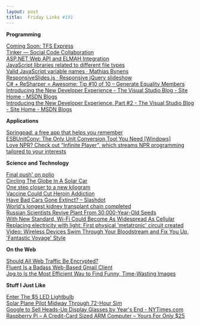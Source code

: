 ```yaml
---
layout: post
title:  Friday Links #191
---
```

**Programming**

[Coming Soon: TFS Express](http://blogs.msdn.com/b/bharry/archive/2012/02/23/coming-soon-tfs-express.aspx)   
[Tinker — Social Code Collaboration](https://tinker.io/22681/2)   
[ASP.NET Web API and ELMAH Integration](http://www.tugberkugurlu.com/archive/asp-net-web-api-and-elmah-integration)   
[JavaScript libraries related to different file types](https://github.com/bebraw/jswiki/wiki/File-Formats)   
[Valid JavaScript variable names · Mathias Bynens](http://mathiasbynens.be/notes/javascript-identifiers)   
[ResponsiveSlides.js · Responsive jQuery slideshow](http://responsive-slides.viljamis.com/)   
[C# + ReSharper = Awesome: Tip #10 of 10 – Generate Equality Members](http://feedproxy.google.com/~r/alvinashcraft/~3/bmYmg3PE0Hk/)   
[Introducing the New Developer Experience - The Visual Studio Blog - Site Home - MSDN Blogs](http://blogs.msdn.com/b/visualstudio/archive/2012/02/23/introducing-the-new-developer-experience.aspx)   
[Introducing the New Developer Experience, Part #2 - The Visual Studio Blog - Site Home - MSDN Blogs](http://blogs.msdn.com/b/visualstudio/archive/2012/02/24/introducing-the-new-developer-experience-part2.aspx)

**Applications**

[Springpad: a free app that helps you remember](http://springpadit.com/home/;jsessionid=2B720D3D842C4B6F7DA442FEA08135FE.SPAD_NODE14)   
[ESBUnitConv: The Only Unit Conversion Tool You Need [Windows]](http://feedproxy.google.com/~r/Makeuseof/~3/gQi4X20q634/)   
[Love NPR? Check out “Infinite Player”, which streams NPR programming tailored to your interests](http://feedproxy.google.com/~r/Freewaregeniuscom/~3/furJE1YAvDg/)

**Science and Technology**

[Final push' on polio](http://www.bbc.co.uk/go/rss/int/news/-/news/health-17072769)   
[Circling The Globe In A Solar Car](http://www.wired.com/autopia/2012/02/circling-the-globe-in-a-solar-car/)   
[One step closer to a new kilogram](http://www.sciencedaily.com/releases/2012/02/120220090610.htm)   
[Vaccine Could Cut Heroin Addiction](http://rss.slashdot.org/~r/slashdot/eqWf/~3/CCYs_Mf_o_c/vaccine-could-cut-heroin-addiction)   
[Have Bad Cars Gone Extinct? – Slashdot](http://tech.slashdot.org/story/12/02/22/0314208/have-bad-cars-gone-extinct)   
[World's longest kidney transplant chain completed](http://feeds.sciencedaily.com/~r/sciencedaily/~3/t0Wpa2K9vJg/120220102128.htm)   
[Russian Scientists Revive Plant From 30,000-Year-Old Seeds](http://rss.slashdot.org/~r/slashdot/eqWf/~3/-JPlHMQgY_o/russian-scientists-revive-plant-from-30000-year-old-seeds)   
[With New Standard, Wi-Fi Could Become As Widespread As Cellular](http://www.popsci.com/technology/article/2012-02/wi-fi-could-become-widespread-cellular)   
[Replacing electricity with light: First physical 'metatronic' circuit created](http://www.sciencedaily.com/releases/2012/02/120223183809.htm)   
[Video: Wireless Devices Swim Through Your Bloodstream and Fix You Up, 'Fantastic Voyage' Style](http://www.popsci.com/technology/article/2012-02/new-wireless-devices-can-swim-through-bloodstream-and-fix-you-fantastic-voyage-style)

**On the Web**

[Should All Web Traffic Be Encrypted?](http://www.codinghorror.com/blog/2012/02/should-all-web-traffic-be-encrypted.html)   
[Fluent Is a Badass Web-Based Gmail Client](http://lifehacker.com/5887691/fluent-brings-sparrow+like-minimalist-styling-to-gmail)   
[Jpg.to Is the Most Efficient Way to Find Funny, Time-Wasting Images](http://lifehacker.com/5887795/jpgto-is-the-most-efficient-way-to-find-funny-time+wasting-images)

**Stuff I Just Like**

[Enter The $5 LED Lightbulb](http://toolmonger.com/2012/02/22/enter-the-5-led-lightbulb/)   
[Solar Plane Pilot Midway Through 72-Hour Sim](http://www.wired.com/autopia/2012/02/solar-impulse-pilot-midway-through-72-hour-flight-simulation/)   
[Google to Sell Heads-Up Display Glasses by Year's End - NYTimes.com](http://bits.blogs.nytimes.com/2012/02/21/google-to-sell-terminator-style-glasses-by-years-end/?hp)   
[Raspberry Pi – A Credit-Card Sized ARM Computer – Yours For Only $25](http://feedproxy.google.com/~r/Makeuseof/~3/UMd16-CEXbk/)
